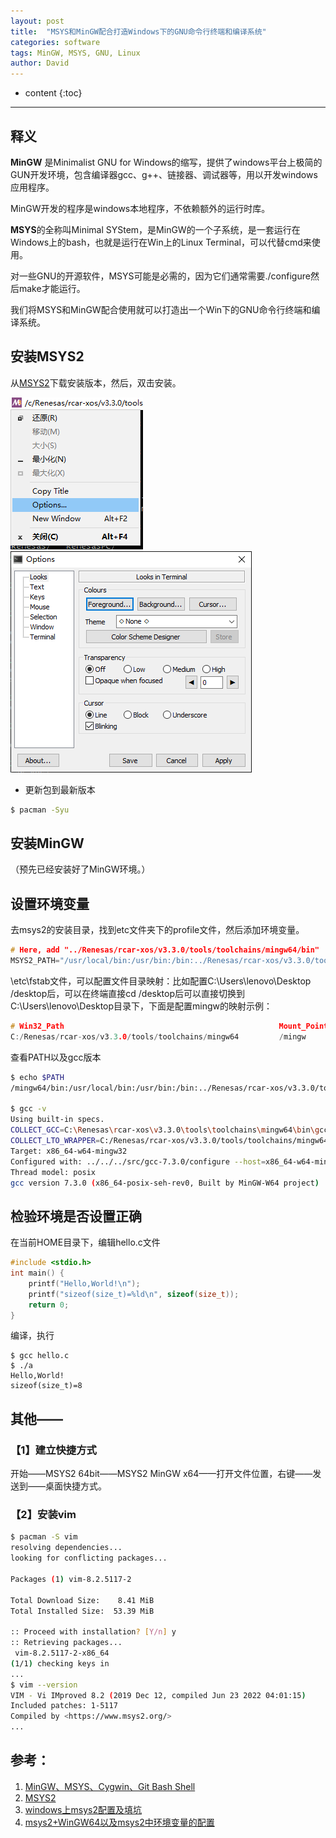```yaml
---
layout: post
title:  "MSYS和MinGW配合打造Windows下的GNU命令行终端和编译系统"
categories: software
tags: MinGW, MSYS, GNU, Linux
author: David
---
```


* content
{:toc}

---

## 释义
**MinGW** 是Minimalist GNU for Windows的缩写，提供了windows平台上极简的GUN开发环境，包含编译器gcc、g++、链接器、调试器等，用以开发windows应用程序。

MinGW开发的程序是windows本地程序，不依赖额外的运行时库。

**MSYS**的全称叫Minimal SYStem，是MinGW的一个子系统，是一套运行在Windows上的bash，也就是运行在Win上的Linux Terminal，可以代替cmd来使用。

对一些GNU的开源软件，MSYS可能是必需的，因为它们通常需要./configure然后make才能运行。

我们将MSYS和MinGW配合使用就可以打造出一个Win下的GNU命令行终端和编译系统。

## 安装MSYS2
从[MSYS2](https://www.msys2.org/)下载安装版本，然后，双击安装。

![MSYS Menu-Options](https://github.com/titron/titron.github.io/raw/master/img/2022-07-29-mingw-msys-options.png)
![MSYS Options](https://github.com/titron/titron.github.io/raw/master/img/2022-07-29-mingw-msys-options-config.png)

* 更新包到最新版本
```bash
$ pacman -Syu
```

## 安装MinGW
（预先已经安装好了MinGW环境。）


## 设置环境变量

去msys2的安装目录，找到etc文件夹下的profile文件，然后添加环境变量。
```c
# Here, add "../Renesas/rcar-xos/v3.3.0/tools/toolchains/mingw64/bin"
MSYS2_PATH="/usr/local/bin:/usr/bin:/bin:../Renesas/rcar-xos/v3.3.0/tools/toolchains/mingw64/bin"
```

\etc\fstab文件，可以配置文件目录映射：比如配置C:\Users\lenovo\Desktop /desktop后，可以在终端直接cd /desktop后可以直接切换到C:\Users\lenovo\Desktop目录下，下面是配置mingw的映射示例：
```c
# Win32_Path                                                Mount_Point
C:/Renesas/rcar-xos/v3.3.0/tools/toolchains/mingw64         /mingw
```

查看PATH以及gcc版本
```bash
$ echo $PATH
/mingw64/bin:/usr/local/bin:/usr/bin:/bin:../Renesas/rcar-xos/v3.3.0/tools/toolchains/mingw64/bin:/c/Windows/System32:/c/Windows:/c/Windows/System32/Wbem:/c/Windows/System32/WindowsPowerShell/v1.0/:/usr/bin/site_perl:/usr/bin/vendor_perl:/usr/bin/core_perl

$ gcc -v
Using built-in specs.
COLLECT_GCC=C:\Renesas\rcar-xos\v3.3.0\tools\toolchains\mingw64\bin\gcc.exe
COLLECT_LTO_WRAPPER=C:/Renesas/rcar-xos/v3.3.0/tools/toolchains/mingw64/bin/../libexec/gcc/x86_64-w64-mingw32/7.3.0/lto-wrapper.exe
Target: x86_64-w64-mingw32
Configured with: ../../../src/gcc-7.3.0/configure --host=x86_64-w64-mingw32 --build=x86_64-w64-mingw32 --target=x86_64-w64-mingw32 --prefix=/mingw64 --with-sysroot=/c/mingw730/x86_64-730-posix-seh-rt_v5-rev0/mingw64 --enable-shared --enable-static --disable-multilib --enable-languages=c,c++,fortran,lto --enable-libstdcxx-time=yes --enable-threads=posix --enable-libgomp --enable-libatomic --enable-lto --enable-graphite --enable-checking=release --enable-fully-dynamic-string --enable-version-specific-runtime-libs --enable-libstdcxx-filesystem-ts=yes --disable-libstdcxx-pch --disable-libstdcxx-debug --enable-bootstrap --disable-rpath --disable-win32-registry --disable-nls --disable-werror --disable-symvers --with-gnu-as --with-gnu-ld --with-arch=nocona --with-tune=core2 --with-libiconv --with-system-zlib --with-gmp=/c/mingw730/prerequisites/x86_64-w64-mingw32-static --with-mpfr=/c/mingw730/prerequisites/x86_64-w64-mingw32-static --with-mpc=/c/mingw730/prerequisites/x86_64-w64-mingw32-static --with-isl=/c/mingw730/prerequisites/x86_64-w64-mingw32-static --with-pkgversion='x86_64-posix-seh-rev0, Built by MinGW-W64 project' --with-bugurl=https://sourceforge.net/projects/mingw-w64 CFLAGS='-O2 -pipe -fno-ident -I/c/mingw730/x86_64-730-posix-seh-rt_v5-rev0/mingw64/opt/include -I/c/mingw730/prerequisites/x86_64-zlib-static/include -I/c/mingw730/prerequisites/x86_64-w64-mingw32-static/include' CXXFLAGS='-O2 -pipe -fno-ident -I/c/mingw730/x86_64-730-posix-seh-rt_v5-rev0/mingw64/opt/include -I/c/mingw730/prerequisites/x86_64-zlib-static/include -I/c/mingw730/prerequisites/x86_64-w64-mingw32-static/include' CPPFLAGS=' -I/c/mingw730/x86_64-730-posix-seh-rt_v5-rev0/mingw64/opt/include -I/c/mingw730/prerequisites/x86_64-zlib-static/include -I/c/mingw730/prerequisites/x86_64-w64-mingw32-static/include' LDFLAGS='-pipe -fno-ident -L/c/mingw730/x86_64-730-posix-seh-rt_v5-rev0/mingw64/opt/lib -L/c/mingw730/prerequisites/x86_64-zlib-static/lib -L/c/mingw730/prerequisites/x86_64-w64-mingw32-static/lib '
Thread model: posix
gcc version 7.3.0 (x86_64-posix-seh-rev0, Built by MinGW-W64 project)

```

## 检验环境是否设置正确
在当前HOME目录下，编辑hello.c文件
```C
#include <stdio.h>
int main() {
    printf("Hello,World!\n");
    printf("sizeof(size_t)=%ld\n", sizeof(size_t));
    return 0;
}
```
编译，执行
```
$ gcc hello.c
$ ./a
Hello,World!
sizeof(size_t)=8

```
## 其他——
### 【1】建立快捷方式
开始——MSYS2 64bit——MSYS2 MinGW x64——打开文件位置，右键——发送到——桌面快捷方式。
### 【2】安装vim
```bash
$ pacman -S vim
resolving dependencies...
looking for conflicting packages...

Packages (1) vim-8.2.5117-2

Total Download Size:    8.41 MiB
Total Installed Size:  53.39 MiB

:: Proceed with installation? [Y/n] y
:: Retrieving packages...
 vim-8.2.5117-2-x86_64                                                                                               8.4 MiB  1993 KiB/s 00:04 [######################################################################################] 100%
(1/1) checking keys in
...
$ vim --version
VIM - Vi IMproved 8.2 (2019 Dec 12, compiled Jun 23 2022 04:01:15)
Included patches: 1-5117
Compiled by <https://www.msys2.org/>
...
```

## 参考：
1. [MinGW、MSYS、Cygwin、Git Bash Shell](https://blog.csdn.net/nydia_lvhq/article/details/121183596)
2. [MSYS2](https://www.msys2.org/)
3. [windows上msys2配置及填坑](https://hustlei.github.io/2018/11/msys2-for-win.html)
4. [msys2+WinGW64以及msys2中环境变量的配置](https://blog.csdn.net/qq_16981075/article/details/123835207)


